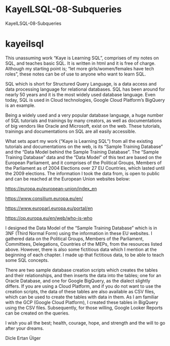 # KayeILSQL-08-Subqueries
KayeILSQL-08-Subqueries
# kayeilsql
This unassuming work “Kaye is Learning SQL”, comprises of my notes on SQL, and teaches basic SQL. It is written in html and it is free of charge. Although my starting point is; “let more girls/women/females have tech roles”, these notes can be of use to anyone who want to learn SQL.

SQL which is short for Structured Query Language, is a data access and data processing language for relational databases. SQL has been around for nearly 50 years and it is the most widely used database language. Even today, SQL is used in Cloud technologies, Google Cloud Platform’s BigQuery is an example. 

Being a widely used and a very popular database language, a huge number of SQL tutorials and trainings by many creators, as well as documentations of big vendors like Oracle and Microsoft, exist on the web.
These tutorials, trainings and documentations on SQL are all easily accessible.

What sets apart my work (“Kaye is Learning SQL”) from all the existing tutorials and documentations on the web, is its “Sample Training Database” and the “Data Model behind the Sample Training Database”. 
The “Sample Training Database” data and the “Data Model” of this text are based on the European Parliament, and it comprises of the Political Groups, Members of the Parliament as of 2004 Elections over 27 EU Countries, which lasted until the 2009 elections.
The information I took the data from, is open to public and can be reached at the European Union websites below:

https://europa.eu/european-union/index_en

https://www.consilium.europa.eu/en/

https://www.europarl.europa.eu/portal/en

https://op.europa.eu/en/web/who-is-who

I designed the Data Model of the “Sample Training Database” which is in 3NF (Third Normal Form) using the information in these EU websites. I gathered data on the Political Groups, Members of the Parliament, Committees, Delegations, Countries of the MEPs, from the resources listed above.
However, there is also some fictitious data which I mention at the beginning of each chapter.
I made up that fictitious data, to be able to teach some SQL concepts.

There are two sample database creation scripts which creates the tables and their relationships, and then inserts the data into the tables; one for an Oracle Database, and one for Google BigQuery, as the dialect slightly differs.
If you are using a Cloud Platform, and if you do not want to use the creation scripts, the data of these tables are also available as CSV files, which can be used to create the tables with data in them. As I am familiar with the GCP (Google Cloud Platform), I created these tables in BigQuery using the CSV files.
Subsequently, for those willing, Google Looker Reports can be created on the queries.

I wish you all the best; health, courage, hope, and strength and the will to go after your dreams.

Dicle Ertan Ülger

